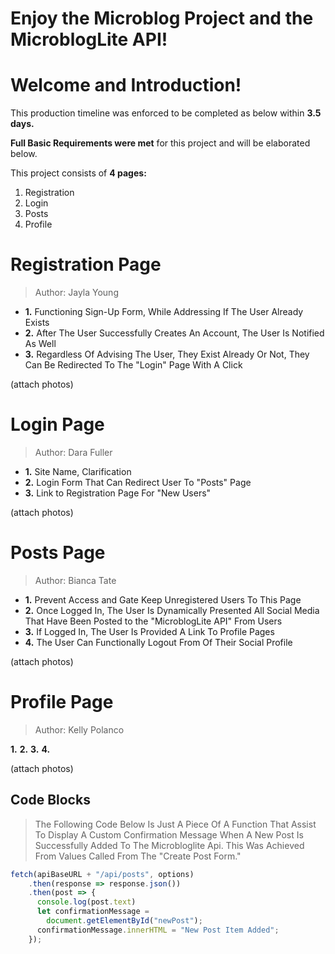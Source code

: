 # Enjoy the Microblog Project and the MicroblogLite API!



# Welcome and Introduction!
This production timeline was enforced to be completed as below within **3.5 days.** 

**Full Basic Requirements were met** for this project and will be elaborated below.

This project consists of **4 pages:**

1. Registration
2. Login 
3. Posts 
4. Profile



# Registration Page
> Author: Jayla Young

- **1.** Functioning Sign-Up Form, While Addressing If The User Already Exists
- **2.** After The User Successfully Creates An Account, The User Is Notified As Well
- **3.** Regardless Of Advising The User, They Exist Already Or Not, They Can Be Redirected To The "Login" Page With A Click


(attach photos)



# Login Page
> Author: Dara Fuller

- **1.** Site Name, Clarification
- **2.** Login Form That Can Redirect User To "Posts" Page
- **3.** Link to Registration Page For "New Users"


(attach photos)



# Posts Page
> Author: Bianca Tate

- **1.** Prevent Access and Gate Keep Unregistered Users To This Page
- **2.** Once Logged In, The User Is Dynamically Presented All Social Media That Have Been Posted to the "MicroblogLite API" From Users
- **3.** If Logged In, The User Is Provided A Link To Profile Pages
- **4.** The User Can Functionally Logout From Of Their Social Profile


(attach photos)



# Profile Page
> Author: Kelly Polanco

**1.**
**2.**
**3.**
**4.**


(attach photos)




## Code Blocks
> The Following Code Below Is Just A Piece Of A Function That Assist To Display A Custom Confirmation Message When A New Post Is Successfully Added To The Microbloglite Api. This Was Achieved From Values Called From The "Create Post Form."

```javascript
fetch(apiBaseURL + "/api/posts", options)
    .then(response => response.json())
    .then(post => {
      console.log(post.text)
      let confirmationMessage =
        document.getElementById("newPost");
      confirmationMessage.innerHTML = "New Post Item Added";
    });
```
